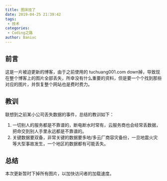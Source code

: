 ```yaml
---
title: 图床挂了
date: 2019-04-25 21:39:42
tags: 
 - 技术
categories:
 - Coding之路
author: Banixc
---
```


## 前言
这是一片被迫更新的博客，由于之前使用的 tuchuang001.com down掉，导致现在整个博客上的图片全部丢失，所幸没有什么重要的资料，但是要一个个找到那些对应的图片，并恢复整个网站也是费时费力。

## 教训
联想到之前某小公司丢失数据的事件，总结的教训如下：
1. 一切别人的服务都是不靠谱的，断电断水时常有，云服务商也会经常丢数据，把命交到别人手里永远都是不靠谱的。
2. 关键数据要双备，非常关键的数据要多地/多云厂商容灾备份，一旦地震火灾等大型事故发生，一个地区的数据都有可能丢失。

## 总结
本次更新暂时下掉所有图片，以加快访问者的加载速度。
